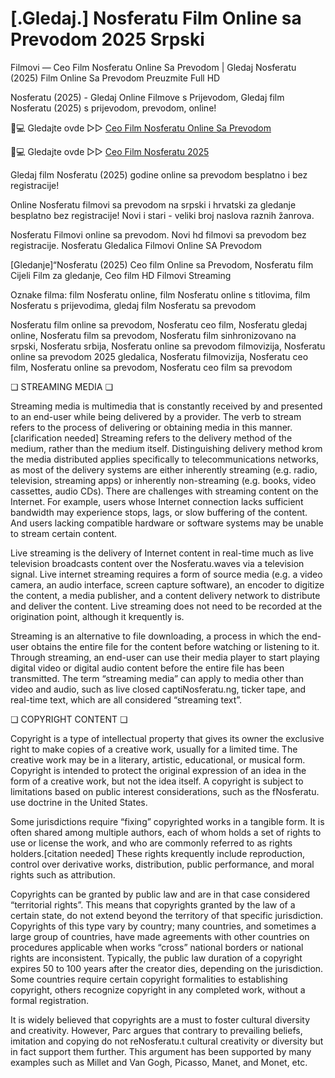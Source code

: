 # [.Gledaj.] Nosferatu Film Online sa Prevodom 2025 Srpski

Filmovi — Ceo Film Nosferatu Online Sa Prevodom | Gledaj Nosferatu (2025) Film Online Sa Prevodom Preuzmite Full HD

Nosferatu (2025) - Gledaj Online Filmove s Prijevodom, Gledaj film Nosferatu (2025) s prijevodom, prevodom, online!

📱💻 Gledajte ovde ▷▷ [Ceo Film Nosferatu Online Sa Prevodom](https://t.co/PGoTgZFQVY)

📱💻 Gledajte ovde ▷▷ [Ceo Film Nosferatu 2025](https://t.co/PGoTgZFQVY)

Gledaj film Nosferatu (2025) godine online sa prevodom besplatno i bez registracije!

Online Nosferatu filmovi sa prevodom na srpski i hrvatski za gledanje besplatno bez registracije! Novi i stari - veliki broj naslova raznih žanrova.

Nosferatu Filmovi online sa prevodom. Novi hd filmovi sa prevodom bez registracije. Nosferatu Gledalica Filmovi Online SA Prevodom

[Gledanje]“Nosferatu (2025) Ceo film Online sa Prevodom, Nosferatu film Cijeli Film za gledanje, Ceo film HD Filmovi Streaming

Oznake filma: film Nosferatu online, film Nosferatu online s titlovima, film Nosferatu s prijevodima, gledaj film Nosferatu sa prevodom

Nosferatu film online sa prevodom, Nosferatu ceo film, Nosferatu gledaj online, Nosferatu film sa prevodom, Nosferatu film sinhronizovano na srpski, Nosferatu srbija, Nosferatu online sa prevodom filmovizija, Nosferatu online sa prevodom 2025 gledalica, Nosferatu filmovizija, Nosferatu ceo film, Nosferatu online sa prevodom, Nosferatu ceo film sa prevodom

❏ STREAMING MEDIA ❏

Streaming media is multimedia that is constantly received by and presented to an end-user while being delivered by a provider. The verb to stream refers to the process of delivering or obtaining media in this manner.[clarification needed] Streaming refers to the delivery method of the medium, rather than the medium itself. Distinguishing delivery method krom the media distributed applies specifically to telecommunications networks, as most of the delivery systems are either inherently streaming (e.g. radio, television, streaming apps) or inherently non-streaming (e.g. books, video cassettes, audio CDs). There are challenges with streaming content on the Internet. For example, users whose Internet connection lacks sufficient bandwidth may experience stops, lags, or slow buffering of the content. And users lacking compatible hardware or software systems may be unable to stream certain content.

Live streaming is the delivery of Internet content in real-time much as live television broadcasts content over the Nosferatu.waves via a television signal. Live internet streaming requires a form of source media (e.g. a video camera, an audio interface, screen capture software), an encoder to digitize the content, a media publisher, and a content delivery network to distribute and deliver the content. Live streaming does not need to be recorded at the origination point, although it krequently is.

Streaming is an alternative to file downloading, a process in which the end-user obtains the entire file for the content before watching or listening to it. Through streaming, an end-user can use their media player to start playing digital video or digital audio content before the entire file has been transmitted. The term “streaming media” can apply to media other than video and audio, such as live closed captiNosferatu.ng, ticker tape, and real-time text, which are all considered “streaming text”.

❏ COPYRIGHT CONTENT ❏

Copyright is a type of intellectual property that gives its owner the exclusive right to make copies of a creative work, usually for a limited time. The creative work may be in a literary, artistic, educational, or musical form. Copyright is intended to protect the original expression of an idea in the form of a creative work, but not the idea itself. A copyright is subject to limitations based on public interest considerations, such as the fNosferatu. use doctrine in the United States.

Some jurisdictions require “fixing” copyrighted works in a tangible form. It is often shared among multiple authors, each of whom holds a set of rights to use or license the work, and who are commonly referred to as rights holders.[citation needed] These rights krequently include reproduction, control over derivative works, distribution, public performance, and moral rights such as attribution.

Copyrights can be granted by public law and are in that case considered “territorial rights”. This means that copyrights granted by the law of a certain state, do not extend beyond the territory of that specific jurisdiction. Copyrights of this type vary by country; many countries, and sometimes a large group of countries, have made agreements with other countries on procedures applicable when works “cross” national borders or national rights are inconsistent. Typically, the public law duration of a copyright expires 50 to 100 years after the creator dies, depending on the jurisdiction. Some countries require certain copyright formalities to establishing copyright, others recognize copyright in any completed work, without a formal registration.

It is widely believed that copyrights are a must to foster cultural diversity and creativity. However, Parc argues that contrary to prevailing beliefs, imitation and copying do not reNosferatu.t cultural creativity or diversity but in fact support them further. This argument has been supported by many examples such as Millet and Van Gogh, Picasso, Manet, and Monet, etc.
